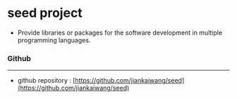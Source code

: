 # seed project

* Provide libraries or packages for the software development in multiple programming languages.

### Github
---

* github repository : [https://github.com/jiankaiwang/seed](https://github.com/jiankaiwang/seed)
